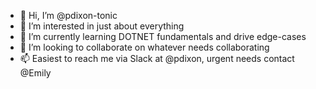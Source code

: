 - 👋 Hi, I’m @pdixon-tonic
- 👀 I’m interested in just about everything
- 🌱 I’m currently learning DOTNET fundamentals and drive edge-cases
- 💞️ I’m looking to collaborate on whatever needs collaborating
- 📫 Easiest to reach me via Slack at @pdixon, urgent needs contact @Emily

<!---
pdixon-tonic/pdixon-tonic is a ✨ special ✨ repository because its `README.md` (this file) appears on your GitHub profile.
You can click the Preview link to take a look at your changes.
--->
